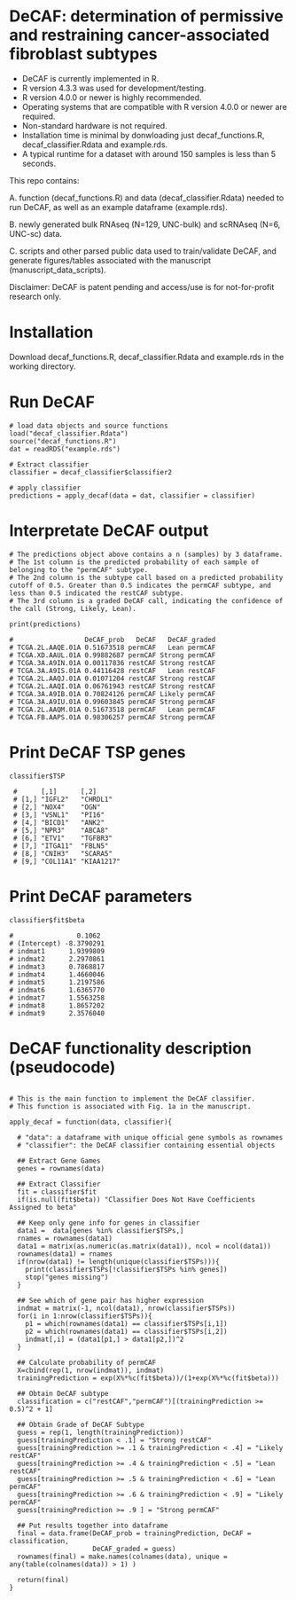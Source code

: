 # DeCAF: determination of permissive and restraining cancer-associated fibroblast subtypes

- DeCAF is currently implemented in R.
- R version 4.3.3 was used for development/testing.
- R version 4.0.0 or newer is highly recommended.
- Operating systems that are compatible with R version 4.0.0 or newer are required.
- Non-standard hardware is not required.
- Installation time is minimal by donwloading just decaf_functions.R, decaf_classifier.Rdata and example.rds.
- A typical runtime for a dataset with around 150 samples is less than 5 seconds.

This repo contains:

A. function (decaf_functions.R) and data (decaf_classifier.Rdata) needed to run DeCAF, as well as an example dataframe (example.rds).

B. newly generated bulk RNAseq (N=129, UNC-bulk) and scRNAseq (N=6, UNC-sc) data.

C. scripts and other parsed public data used to train/validate DeCAF, and generate figures/tables associated with the manuscript (manuscript_data_scripts).

Disclaimer: DeCAF is patent pending and access/use is for not-for-profit research only.


# Installation
Download decaf_functions.R, decaf_classifier.Rdata and example.rds in the working directory.

# Run DeCAF
```{r}
# load data objects and source functions
load("decaf_classifier.Rdata")
source("decaf_functions.R")
dat = readRDS("example.rds")

# Extract classifier 
classifier = decaf_classifier$classifier2

# apply classifier 
predictions = apply_decaf(data = dat, classifier = classifier)
```

# Interpretate DeCAF output
```{r}
# The predictions object above contains a n (samples) by 3 dataframe.
# The 1st column is the predicted probability of each sample of belonging to the "permCAF" subtype. 
# The 2nd column is the subtype call based on a predicted probability cutoff of 0.5. Greater than 0.5 indicates the permCAF subtype, and less than 0.5 indicated the restCAF subtype. 
# The 3rd column is a graded DeCAF call, indicating the confidence of the call (Strong, Likely, Lean).

print(predictions)

#                  DeCAF_prob   DeCAF   DeCAF_graded
# TCGA.2L.AAQE.01A 0.51673518 permCAF   Lean permCAF
# TCGA.XD.AAUL.01A 0.99882687 permCAF Strong permCAF
# TCGA.3A.A9IN.01A 0.00117836 restCAF Strong restCAF
# TCGA.3A.A9IS.01A 0.44116428 restCAF   Lean restCAF
# TCGA.2L.AAQJ.01A 0.01071204 restCAF Strong restCAF
# TCGA.2L.AAQI.01A 0.06761943 restCAF Strong restCAF
# TCGA.3A.A9IB.01A 0.70824126 permCAF Likely permCAF
# TCGA.3A.A9IU.01A 0.99603845 permCAF Strong permCAF
# TCGA.2L.AAQM.01A 0.51673518 permCAF   Lean permCAF
# TCGA.FB.AAPS.01A 0.98306257 permCAF Strong permCAF
```

# Print DeCAF TSP genes
```{r}
classifier$TSP

 #      [,1]      [,2]      
 # [1,] "IGFL2"   "CHRDL1"  
 # [2,] "NOX4"    "OGN"     
 # [3,] "VSNL1"   "PI16"    
 # [4,] "BICD1"   "ANK2"    
 # [5,] "NPR3"    "ABCA8"   
 # [6,] "ETV1"    "TGFBR3"  
 # [7,] "ITGA11"  "FBLN5"   
 # [8,] "CNIH3"   "SCARA5"  
 # [9,] "COL11A1" "KIAA1217"
```

# Print DeCAF parameters
```{r}
classifier$fit$beta

#                0.1062
# (Intercept) -8.3790291
# indmat1      1.9399809
# indmat2      2.2970861
# indmat3      0.7868817
# indmat4      1.4660046
# indmat5      1.2197586
# indmat6      1.6365770
# indmat7      1.5563258
# indmat8      1.8657202
# indmat9      2.3576040
```


# DeCAF functionality description (pseudocode)
```{r}

# This is the main function to implement the DeCAF classifier.
# This function is associated with Fig. 1a in the manuscript.

apply_decaf = function(data, classifier){ 
  
  # "data": a dataframe with unique official gene symbols as rownames
  # "classifier": the DeCAF classifier containing essential objects
  
  ## Extract Gene Games
  genes = rownames(data)
  
  ## Extract Classifier 
  fit = classifier$fit
  if(is.null(fit$beta)) "Classifier Does Not Have Coefficients Assigned to beta"
  
  ## Keep only gene info for genes in classifier 
  data1 =  data[genes %in% classifier$TSPs,]
  rnames = rownames(data1)
  data1 = matrix(as.numeric(as.matrix(data1)), ncol = ncol(data1))
  rownames(data1) = rnames
  if(nrow(data1) != length(unique(classifier$TSPs))){
    print(classifier$TSPs[!classifier$TSPs %in% genes])
    stop("genes missing")
  }
  
  ## See which of gene pair has higher expression
  indmat = matrix(-1, ncol(data1), nrow(classifier$TSPs))
  for(i in 1:nrow(classifier$TSPs)){
    p1 = which(rownames(data1) == classifier$TSPs[i,1])
    p2 = which(rownames(data1) == classifier$TSPs[i,2])
    indmat[,i] = (data1[p1,] > data1[p2,])^2
  }
  
  ## Calculate probability of permCAF
  X=cbind(rep(1, nrow(indmat)), indmat)
  trainingPrediction = exp(X%*%c(fit$beta))/(1+exp(X%*%c(fit$beta)))
  
  ## Obtain DeCAF subtype
  classification = c("restCAF","permCAF")[(trainingPrediction >= 0.5)^2 + 1]
  
  ## Obtain Grade of DeCAF Subtype
  guess = rep(1, length(trainingPrediction))
  guess[trainingPrediction < .1] = "Strong restCAF"
  guess[trainingPrediction >= .1 & trainingPrediction < .4] = "Likely restCAF"
  guess[trainingPrediction >= .4 & trainingPrediction < .5] = "Lean restCAF"
  guess[trainingPrediction >= .5 & trainingPrediction < .6] = "Lean permCAF"
  guess[trainingPrediction >= .6 & trainingPrediction < .9] = "Likely permCAF"
  guess[trainingPrediction >= .9 ] = "Strong permCAF"
  
  ## Put results together into dataframe
  final = data.frame(DeCAF_prob = trainingPrediction, DeCAF = classification, 
                     DeCAF_graded = guess)
  rownames(final) = make.names(colnames(data), unique = any(table(colnames(data)) > 1) )
  
  return(final)
}
```
